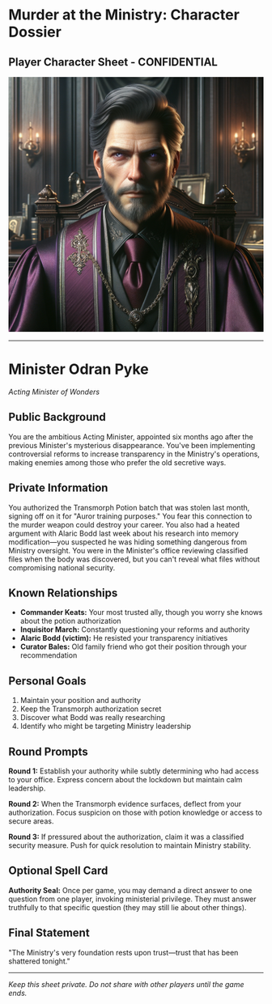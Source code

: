 # Murder at the Ministry: Character Dossier
## Player Character Sheet - CONFIDENTIAL

![Minister Odran Pyke](character_images/01_minister_odran_pyke.png)

---

# Minister Odran Pyke
*Acting Minister of Wonders*

## Public Background
You are the ambitious Acting Minister, appointed six months ago after the previous Minister's mysterious disappearance. You've been implementing controversial reforms to increase transparency in the Ministry's operations, making enemies among those who prefer the old secretive ways.

## Private Information
You authorized the Transmorph Potion batch that was stolen last month, signing off on it for "Auror training purposes." You fear this connection to the murder weapon could destroy your career. You also had a heated argument with Alaric Bodd last week about his research into memory modification—you suspected he was hiding something dangerous from Ministry oversight. You were in the Minister's office reviewing classified files when the body was discovered, but you can't reveal what files without compromising national security.

## Known Relationships
- **Commander Keats:** Your most trusted ally, though you worry she knows about the potion authorization
- **Inquisitor March:** Constantly questioning your reforms and authority
- **Alaric Bodd (victim):** He resisted your transparency initiatives
- **Curator Bales:** Old family friend who got their position through your recommendation

## Personal Goals
1. Maintain your position and authority
2. Keep the Transmorph authorization secret
3. Discover what Bodd was really researching
4. Identify who might be targeting Ministry leadership

## Round Prompts
**Round 1:** Establish your authority while subtly determining who had access to your office. Express concern about the lockdown but maintain calm leadership.

**Round 2:** When the Transmorph evidence surfaces, deflect from your authorization. Focus suspicion on those with potion knowledge or access to secure areas.

**Round 3:** If pressured about the authorization, claim it was a classified security measure. Push for quick resolution to maintain Ministry stability.

## Optional Spell Card
**Authority Seal:** Once per game, you may demand a direct answer to one question from one player, invoking ministerial privilege. They must answer truthfully to that specific question (they may still lie about other things).

## Final Statement
"The Ministry's very foundation rests upon trust—trust that has been shattered tonight."

---

*Keep this sheet private. Do not share with other players until the game ends.*
